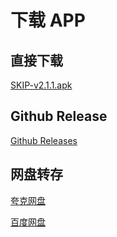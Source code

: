 # 下载 APP

## 直接下载

[SKIP-v2.1.1.apk](https://skip.guoxicheng.top/SKIP-v2.1.1.apk)

## Github Release

[Github Releases](https://github.com/GuoXiCheng/SKIP/releases)

## 网盘转存

[夸克网盘](https://pan.quark.cn/s/8502a8ff74c3)

[百度网盘](https://pan.baidu.com/s/1tDXPcEUSZj5qNkOEmToz0A?pwd=m9u9)
